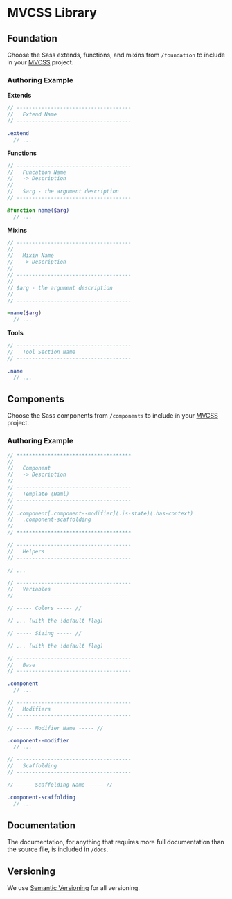 MVCSS Library
=============

Foundation
----------

Choose the Sass extends, functions, and mixins from `/foundation` to include in your [MVCSS](http://mvcss.github.io/) project.

### Authoring Example

**Extends**

```sass
// -------------------------------------
//   Extend Name
// -------------------------------------

.extend
  // ...
```

**Functions**

```sass
// -------------------------------------
//   Funcation Name
//   -> Description
//
//   $arg - the argument description
// -------------------------------------

@function name($arg)
  // ...
```

**Mixins**

```sass
// -------------------------------------
//
//   Mixin Name
//   -> Description
//
// -------------------------------------
//
// $arg - the argument description
//
// -------------------------------------

=name($arg)
  // ...
```

**Tools**

```sass
// -------------------------------------
//   Tool Section Name
// -------------------------------------

.name
  // ...
```

Components
----------

Choose the Sass components from `/components` to include in your [MVCSS](http://mvcss.github.io/) project.

### Authoring Example

```sass
// *************************************
//
//   Component
//   -> Description
//
// -------------------------------------
//   Template (Haml)
// -------------------------------------
//
// .component[.component--modifier](.is-state)(.has-context)
//   .component-scaffolding
//
// *************************************

// -------------------------------------
//   Helpers
// -------------------------------------

// ...

// -------------------------------------
//   Variables
// -------------------------------------

// ----- Colors ----- //

// ... (with the !default flag)

// ----- Sizing ----- //

// ... (with the !default flag)

// -------------------------------------
//   Base
// -------------------------------------

.component
  // ...

// -------------------------------------
//   Modifiers
// -------------------------------------

// ----- Modifier Name ----- //

.component--modifier
  // ...

// -------------------------------------
//   Scaffolding
// -------------------------------------

// ----- Scaffolding Name ----- //

.component-scaffolding
  // ...
```

Documentation
-------------

The documentation, for anything that requires more full documentation than the source file, is included in `/docs`.

Versioning
----------

We use [Semantic Versioning](http://semver.org) for all versioning.
